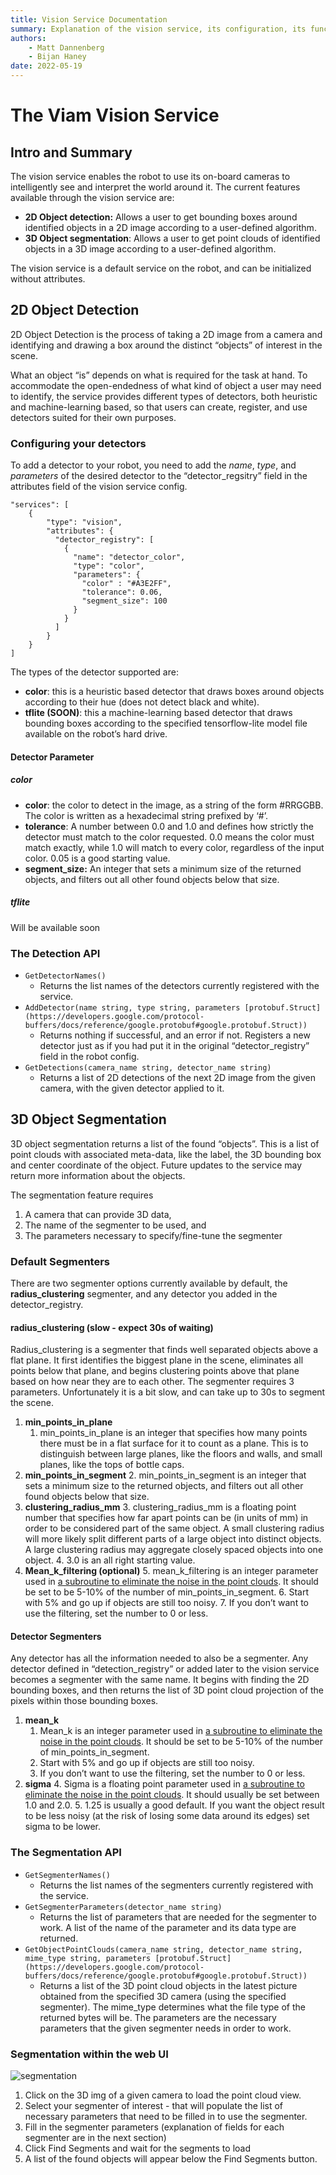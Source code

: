 ```yaml
---
title: Vision Service Documentation
summary: Explanation of the vision service, its configuration, its functionality, and its interfaces.
authors:
    - Matt Dannenberg
    - Bijan Haney
date: 2022-05-19
---
```

# The Viam Vision Service

## Intro and Summary

The vision service enables the robot to use its on-board cameras to intelligently see and interpret the world around it. The current features available through the vision service are:

* **2D Object detection:** Allows a user to get bounding boxes around identified objects in a 2D image according to a user-defined algorithm. 
* **3D Object segmentation**: Allows a user to get point clouds of identified objects in a 3D image according to a user-defined algorithm.

The vision service is a default service on the robot, and can be initialized without attributes. 


## 2D Object Detection

2D Object Detection is the process of taking a 2D image from a camera and identifying and drawing a box around the distinct “objects” of interest in the scene. 

What an object “is” depends on what is required for the task at hand. To accommodate the open-endedness of what kind of object a user may need to identify, the service provides different types of detectors, both heuristic and machine-learning based, so that users can create, register, and use detectors suited for their own purposes.

### Configuring your detectors

To add a detector to your robot, you need to add the _name_, _type_, and _parameters_ of the desired detector to the “detector_regsitry” field in the attributes field of the vision service config. 

```
"services": [
    {
        "type": "vision",
        "attributes": {
          "detector_registry": [
            {
              "name": "detector_color", 
              "type": "color",
              "parameters": {
                "color" : "#A3E2FF",
                "tolerance": 0.06,
                "segment_size": 100
              }
            }
          ]
        }
    }
]
```

The types of the detector supported are:

* **color**: this is a heuristic based detector that draws boxes around objects according to their hue (does not detect black and white).
* **tflite (SOON)**: this a machine-learning based detector that draws bounding boxes according to the specified tensorflow-lite model file available on the robot’s hard drive. 

#### Detector Parameter

##### color

* **color**: the color to detect in the image, as a string of the form #RRGGBB. The color is written as a hexadecimal string prefixed by ‘#’.
* **tolerance**: A number between 0.0 and 1.0 and defines how strictly the detector must match to the color requested. 0.0 means the color must match exactly, while 1.0 will match to every color, regardless of the input color.  0.05 is a good starting value.
* **segment_size:** An integer that sets a minimum size of the returned objects, and filters out all other found objects below that size. 

##### tflite

Will be available soon

### The Detection API 

* `GetDetectorNames()`
    * Returns the list names of the detectors currently registered with the service.
* `AddDetector(name string, type string, parameters [protobuf.Struct](https://developers.google.com/protocol-buffers/docs/reference/google.protobuf#google.protobuf.Struct))`
    * Returns nothing if successful, and an error if not. Registers a new detector just as if you had put it in the original “detector_registry” field in the robot config.
* `GetDetections(camera_name string, detector_name string)`
    * Returns a list of 2D detections of the next 2D image from the given camera, with the given detector applied to it. 


## 3D Object Segmentation

3D object segmentation returns a list of the found “objects”. This is a list of point clouds with associated meta-data, like the label, the 3D bounding box and center coordinate of the object. Future updates to the service may return more information about the objects.

The segmentation feature requires 

1. A camera that can provide 3D data,
2. The name of the segmenter to be used, and 
3. The parameters necessary to specify/fine-tune the segmenter

### Default Segmenters

There are two segmenter options currently available by default, the **radius_clustering** segmenter, and any detector you added in the detector_registry.

#### radius_clustering (slow - expect 30s of waiting)

Radius_clustering is a segmenter that finds well separated objects above a flat plane. It first identifies the biggest plane in the scene, eliminates all points below that plane, and begins clustering points above that plane based on how near they are to each other.  The segmenter requires 3 parameters. Unfortunately it is a bit slow, and can take up to 30s to segment the scene.

1. **min_points_in_plane**
    1. min_points_in_plane is an integer that specifies how many points there must be in a flat surface for it to count as a plane. This is to distinguish between large planes, like the floors and walls, and small planes, like the tops of bottle caps.
2. **min_points_in_segment**
    2. min_points_in_segment is an integer that sets a minimum size to the returned objects, and filters out all other found objects below that size. 
3. **clustering_radius_mm**
    3. clustering_radius_mm is a floating point number that specifies how far apart points can be (in units of  mm) in order to be considered part of the same object. A small clustering radius will more likely split different parts of a large object into distinct objects. A large clustering radius may aggregate closely spaced objects into one object.
    4. 3.0 is an all right starting value.
4. **Mean_k_filtering (optional)**
    5. mean_k_filtering is an integer parameter used in [a subroutine to eliminate the noise in the point clouds](https://pcl.readthedocs.io/projects/tutorials/en/latest/statistical_outlier.html). It should be set to be 5-10% of the number of min_points_in_segment. 
    6. Start with 5% and go up if objects are still too noisy.
    7. If you don’t want to use the filtering, set the number to 0 or less.

#### Detector Segmenters

Any detector has all the information needed to also be a segmenter. Any detector defined in “detection_registry” or added later to the vision service becomes a segmenter with the same name. It begins with finding the 2D bounding boxes, and then returns the list of 3D point cloud projection of the pixels within those bounding boxes.

1. **mean_k**
    1. Mean_k  is an integer parameter used in [a subroutine to eliminate the noise in the point clouds](https://pcl.readthedocs.io/projects/tutorials/en/latest/statistical_outlier.html). It should be set to be 5-10% of the number of min_points_in_segment. 
    2. Start with 5% and go up if objects are still too noisy.
    3. If you don’t want to use the filtering, set the number to 0 or less.
2. **sigma**
    4. Sigma is a floating point parameter used in [a subroutine to eliminate the noise in the point clouds](https://pcl.readthedocs.io/projects/tutorials/en/latest/statistical_outlier.html). It should usually be set between 1.0 and 2.0. 
    5. 1.25 is usually a good default. If you want the object result to be less noisy (at the risk of losing some data around its edges) set sigma to be lower. 

### The Segmentation API

* `GetSegmenterNames()`
    * Returns the list names of the segmenters currently registered with the service.
* `GetSegmenterParameters(detector_name string)`
    * Returns the list of parameters that are needed for the segmenter to work. A list of  the name of the parameter and its data type are returned.
* `GetObjectPointClouds(camera_name string, detector_name string, mime_type string, parameters [protobuf.Struct](https://developers.google.com/protocol-buffers/docs/reference/google.protobuf#google.protobuf.Struct))`
    * Returns a list of the 3D point cloud objects in the latest picture obtained from the specified 3D camera (using the specified segmenter). The mime_type determines what the file type of the returned bytes will be. The parameters are the necessary parameters that the given segmenter needs in order to work. 

### Segmentation within the web UI

![segmentation](https://user-images.githubusercontent.com/8298653/173641977-4f34c1f9-5f31-4579-82bb-06b739f03eac.gif)

1. Click on the 3D img of a given camera to load the point cloud view.
2. Select your segmenter of interest - that will populate the list of necessary parameters that need to be filled in to use the segmenter.
3. Fill in the segmenter parameters (explanation of fields for each segmenter are in the next section)
4. Click Find Segments and wait for the segments to load
5. A list of the found objects will appear below the Find Segments button. 


